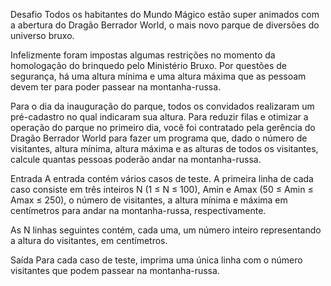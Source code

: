Desafio
Todos os habitantes do Mundo Mágico estão super animados com a abertura do Dragão Berrador World, o mais novo parque de diversões do universo bruxo.

Infelizmente foram impostas algumas restrições no momento da homologação do brinquedo pelo Ministério Bruxo. Por questões de segurança, há uma altura mínima e uma altura máxima que as pessoam devem ter para poder passear na montanha-russa.

Para o dia da inauguração do parque, todos os convidados realizaram um pré-cadastro no qual indicaram sua altura. Para reduzir filas e otimizar a operação do parque no primeiro dia, você foi contratado pela gerência do Dragão Berrador World para fazer um programa que, dado o número de visitantes, altura mínima, altura máxima e as alturas de todos os visitantes, calcule quantas pessoas poderão andar na montanha-russa.

Entrada
A entrada contém vários casos de teste. A primeira linha de cada caso consiste em três inteiros N (1 ≤ N ≤ 100), Amin e Amax (50 ≤ Amin ≤ Amax ≤ 250), o número de visitantes, a altura mínima e máxima em centímetros para andar na montanha-russa, respectivamente.

As N linhas seguintes contém, cada uma, um número inteiro representando a altura do visitantes, em centímetros.

Saída
Para cada caso de teste, imprima uma única linha com o número visitantes que podem passear na montanha-russa.